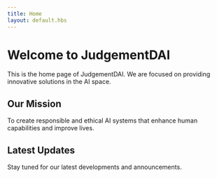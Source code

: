```yaml
---
title: Home
layout: default.hbs
---
```


# Welcome to JudgementDAI

This is the home page of JudgementDAI. We are focused on providing innovative solutions in the AI space.

## Our Mission

To create responsible and ethical AI systems that enhance human capabilities and improve lives.

## Latest Updates

Stay tuned for our latest developments and announcements.
